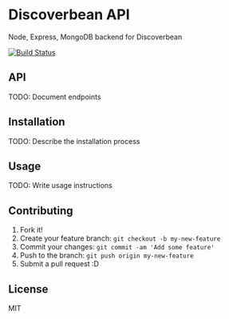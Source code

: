 # Discoverbean API
Node, Express, MongoDB backend for Discoverbean

[![Build Status](https://travis-ci.org/jverrone3/discoverbean-api.svg?branch=master)](https://travis-ci.org/jverrone3/discoverbean-api)

## API
TODO: Document endpoints

## Installation
TODO: Describe the installation process

## Usage
TODO: Write usage instructions

## Contributing
1. Fork it!
2. Create your feature branch: `git checkout -b my-new-feature`
3. Commit your changes: `git commit -am 'Add some feature'`
4. Push to the branch: `git push origin my-new-feature`
5. Submit a pull request :D

## License
MIT
